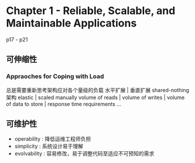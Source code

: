 # Chapter 1 - Reliable, Scalable, and Maintainable Applications
p17 - p21


## 可伸缩性

### Appraoches for Coping with Load

总是需要重新思考架构应对各个量级的负载
水平扩展 | 垂直扩展
shared-nothing 架构
elastic | scaled manually
volume of reads | volume of writes | volume of data to store | response time requirements ...

## 可维护性
- operability : 降低运维工程师负担
- simplicity : 系统设计易于理解
- evolvability : 容易修改，易于调整代码至适应不可预知的需求
